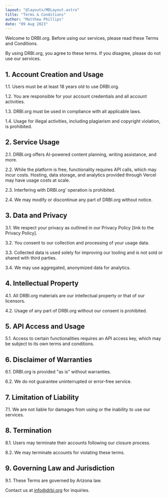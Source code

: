 ```yaml
---
layout: "@layouts/MDLayout.astro"
title: "Terms & Conditions"
author: "Matthew Phillips"
date: "09 Aug 2023"
---
```


Welcome to DRBI.org. Before using our services, please read these Terms and Conditions.

By using DRBI.org, you agree to these terms. If you disagree, please do not use our services.

## 1. Account Creation and Usage

1.1. Users must be at least 18 years old to use DRBI.org.

1.2. You are responsible for your account credentials and all account activities.

1.3. DRBI.org must be used in compliance with all applicable laws.

1.4. Usage for illegal activities, including plagiarism and copyright violation, is prohibited.

## 2. Service Usage

2.1. DRBI.org offers AI-powered content planning, writing assistance, and more.

2.2. While the platform is free, functionality requires API calls, which may incur costs. Hosting, data storage, and analytics provided through Vercel may have usage costs at scale.

2.3. Interfering with DRBI.org' operation is prohibited.

2.4. We may modify or discontinue any part of DRBI.org without notice.

## 3. Data and Privacy

3.1. We respect your privacy as outlined in our Privacy Policy [link to the Privacy Policy].

3.2. You consent to our collection and processing of your usage data.

3.3. Collected data is used solely for improving our tooling and is not sold or shared with third parties.

3.4. We may use aggregated, anonymized data for analytics.

## 4. Intellectual Property

4.1. All DRBI.org materials are our intellectual property or that of our licensors.

4.2. Usage of any part of DRBI.org without our consent is prohibited.

## 5. API Access and Usage

5.1. Access to certain functionalities requires an API access key, which may be subject to its own terms and conditions.

## 6. Disclaimer of Warranties

6.1. DRBI.org is provided "as is" without warranties.

6.2. We do not guarantee uninterrupted or error-free service.

## 7. Limitation of Liability

7.1. We are not liable for damages from using or the inability to use our services.

## 8. Termination

8.1. Users may terminate their accounts following our closure process.

8.2. We may terminate accounts for violating these terms.

## 9. Governing Law and Jurisdiction

9.1. These Terms are governed by Arizona law.

Contact us at info@drbi.org for inquiries.
